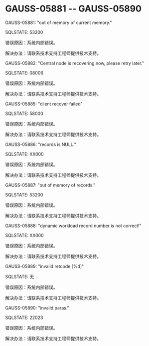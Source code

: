 # GAUSS-05881 -- GAUSS-05890

GAUSS-05881: "out of memory of current memory."

SQLSTATE: 53200

错误原因：系统内部错误。

解决办法：请联系技术支持工程师提供技术支持。

GAUSS-05882: "Central node is recovering now, please retry later."

SQLSTATE: 08006

错误原因：系统内部错误。

解决办法：请联系技术支持工程师提供技术支持。

GAUSS-05885: "client recover failed"

SQLSTATE: 58000

错误原因：系统内部错误。

解决办法：请联系技术支持工程师提供技术支持。

GAUSS-05886: "records is NULL."

SQLSTATE: XX000

错误原因：系统内部错误。

解决办法：请联系技术支持工程师提供技术支持。

GAUSS-05887: "out of memory of records."

SQLSTATE: 53200

错误原因：系统内部错误。

解决办法：请联系技术支持工程师提供技术支持。

GAUSS-05888: "dynamic workload record number is not correct!"

SQLSTATE: XX000

错误原因：系统内部错误。

解决办法：请联系技术支持工程师提供技术支持。

GAUSS-05889: "invalid retcode \[%d\]"

SQLSTATE: 无

错误原因：系统内部错误。

解决办法：请联系技术支持工程师提供技术支持。

GAUSS-05890: "invalid paras."

SQLSTATE: 22023

错误原因：系统内部错误。

解决办法：请联系技术支持工程师提供技术支持。
